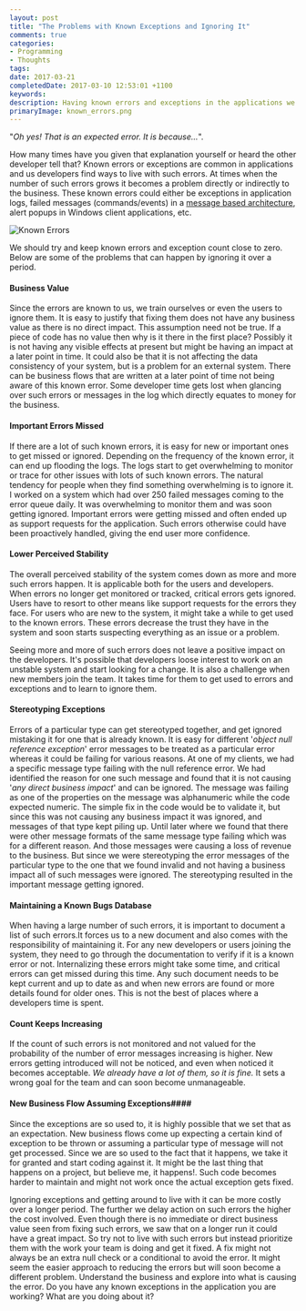 ```yaml
---
layout: post
title: "The Problems with Known Exceptions and Ignoring It"
comments: true
categories: 
- Programming
- Thoughts
tags: 
date: 2017-03-21
completedDate: 2017-03-10 12:53:01 +1100
keywords: 
description: Having known errors and exceptions in the applications we develop and maintain can have a larger impact than we think.
primaryImage: known_errors.png
---
```


"*Oh yes! That is an expected error. It is because…*".

How many times have you given that explanation yourself or heard the other developer tell that? Known errors or exceptions are common in applications and us developers find ways to live with such errors. At times when the number of such errors grows it becomes a problem directly or indirectly to the business. These known errors could either be exceptions in application logs, failed messages (commands/events) in a [message based architecture](https://en.wikipedia.org/wiki/Event-driven_architecture), alert popups in Windows client applications, etc.

<img alt="Known Errors" src="{{site.images_root}}/known_errors.png" />  

We should try and keep known errors and exception count close to zero. Below are some of the problems that can happen by ignoring it over a period.

#### **Business Value** ####

Since the errors are known to us, we train ourselves or even the users to ignore them. It is easy to justify that fixing them does not have any business value as there is no direct impact. This assumption need not be true. If a piece of code has no value then why is it there in the first place? Possibly it is not having any visible effects at present but might be having an impact at a later point in time. It could also be that it is not affecting the data consistency of your system, but is a problem for an external system. There can be business flows that are written at a later point of time not being aware of this known error. Some developer time gets lost when glancing over such errors or messages in the log which directly equates to money for the business.

#### **Important Errors Missed** ####

If there are a lot of such known errors, it is easy for new or important ones to get missed or ignored. Depending on the frequency of the known error, it can end up flooding the logs. The logs start to get overwhelming to monitor or trace for other issues with lots of such known errors. The natural tendency for people when they find something overwhelming is to ignore it. I worked on a system which had over 250 failed messages coming to the error queue daily. It was overwhelming to monitor them and was soon getting ignored. Important errors were getting missed and often ended up as support requests for the application. Such errors otherwise could have been proactively handled, giving the end user more confidence.

#### **Lower Perceived Stability** ####

The overall perceived stability of the system comes down as more and more such errors happen. It is applicable both for the users and developers. When errors no longer get monitored or tracked, critical errors gets ignored. Users have to resort to other means like support requests for the errors they face. For users who are new to the system, it might take a while to get used to the known errors. These errors decrease the trust they have in the system and soon starts suspecting everything as an issue or a problem. 

Seeing more and more of such errors does not leave a positive impact on the developers. It's possible that developers loose interest to work on an unstable system and start looking for a change. It is also a challenge when new members join the team. It takes time for them to get used to errors and exceptions and to learn to ignore them. 

#### **Stereotyping Exceptions** ####

Errors of a particular type can get stereotyped together, and get ignored mistaking it for one that is already known. It is easy for different '*object null reference exception*' error messages to be treated as a particular error whereas it could be failing for various reasons. At one of my clients, we had a specific message type failing with the null reference error. We had identified the reason for one such message and found that it is not causing '*any direct business impact*' and can be ignored. The message was failing as one of the properties on the message was alphanumeric while the code expected numeric. The simple fix in the code would be to validate it, but since this was not causing any business impact it was ignored, and messages of that type kept piling up. Until later where we found that there were other message formats of the same message type failing which was for a different reason. And those messages were causing a loss of revenue to the business. But since we were stereotyping the error messages of the particular type to the one that we found invalid and not having a business impact all of such messages were ignored. The stereotyping resulted in the important message getting ignored.

#### **Maintaining a Known Bugs Database** ####

When having a large number of such errors, it is important to document a list of such errors.It forces us to a new document and also comes with the responsibility of maintaining it. For any new developers or users joining the system, they need to go through the documentation to verify if it is a known error or not. Internalizing these errors might take some time, and critical errors can get missed during this time. Any such document needs to be kept current and up to date as and when new errors are found or more details found for older ones. This is not the best of places where a developers time is spent.

#### **Count Keeps Increasing** ####

If the count of such errors is not monitored and not valued for the probability of the number of error messages increasing is higher. New errors getting introduced will not be noticed, and even when noticed it becomes acceptable. *We already have a lot of them, so it is fine.* It sets a wrong goal for the team and can soon become unmanageable.

#### **New Business Flow Assuming Exception**s####

Since the exceptions are so used to, it is highly possible that we set that as an expectation. New business flows come up expecting a certain kind of exception to be thrown or assuming a particular type of message will not get processed. Since we are so used to the fact that it happens, we take it for granted and start coding against it. It might be the last thing that happens on a project, but believe me, it happens!. Such code becomes harder to maintain and might not work once the actual exception gets fixed. 

Ignoring exceptions and getting around to live with it can be more costly over a longer period. The further we delay action on such errors the higher the cost involved. Even though there is no immediate or direct business value seen from fixing such errors, we saw that on a longer run it could have a great impact. So try not to live with such errors but instead prioritize them with the work your team is doing and get it fixed. A fix might not always be an extra null check or a conditional to avoid the error. It might seem the easier approach to reducing the errors but will soon become a different problem. Understand the business and explore into what is causing the error. Do you have any known exceptions in the application you are working? What are you doing about it?